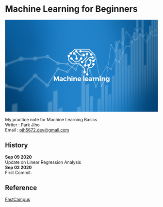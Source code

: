 # Machine Learning for Beginners   

![](./images/ML01.jpg)  

My practice note for Machine Learning Basics  
Writer : Park Jiho  
Email : pjh5672.dev@gmail.com   

## History  
**Sep 09 2020**  
Update on Linear Regression Analysis   
**Sep 02 2020**  
First Commit.    


## Reference
[FastCampus](https://www.fastcampus.co.kr/)
